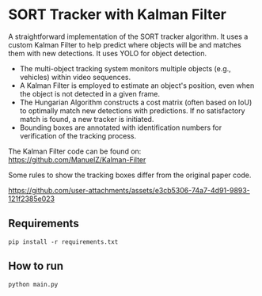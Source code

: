 # SORT Tracker with Kalman Filter

A straightforward implementation of the SORT tracker algorithm. It uses a custom Kalman Filter to help predict where objects will be and matches them with new detections. It uses YOLO for object detection.

- The multi-object tracking system monitors multiple objects (e.g., vehicles) within video sequences.
- A Kalman Filter is employed to estimate an object's position, even when the object is not detected in a given frame.
- The Hungarian Algorithm constructs a cost matrix (often based on IoU) to optimally match new detections with predictions. If no satisfactory match is found, a new tracker is initiated.
- Bounding boxes are annotated with identification numbers for verification of the tracking process.

The Kalman Filter code can be found on: https://github.com/ManuelZ/Kalman-Filter

Some rules to show the tracking boxes differ from the original paper code.


https://github.com/user-attachments/assets/e3cb5306-74a7-4d91-9893-121f2385e023



## Requirements
```
pip install -r requirements.txt
```

## How to run
```
python main.py
```

